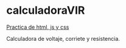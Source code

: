 # calculadoraVIR
<a href="https://angosk.github.io/calculadoraVIR/">Practica de html, js y css</a>

Calculadora de voltaje, corriete  y resistencia.
